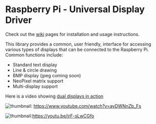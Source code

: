 # Raspberry Pi - Universal Display Driver

Check out the [wiki](https://github.com/wryan67/udd_rpi_lib/wiki) pages for installation and usage instructions.

This library provides a common, user friendly, interface for accessing various types of displays that can be connected to the Raspberry Pi.  Common functions include:

* Standard text display 
* Line & circle drawing
* BMP display (jpeg coming soon)
* NeoPixel matrix support 
* Multi-display support

Here is a video showing [dual displays in action](https://www.youtube.com/watch?v=ayDWNnZb_Fs)

![thumbnail](https://raw.githubusercontent.com/wryan67/udd_rpi_lib/master/images/2displays.jpg): https://www.youtube.com/watch?v=ayDWNnZb_Fs

![thumbnail](https://raw.githubusercontent.com/wryan67/udd_rpi_lib/master/readme/A26B52E7-CFD9-49FC-AE46-D9560006D6A8.jpeg):https://youtu.be/jrF-sLwCGfo
